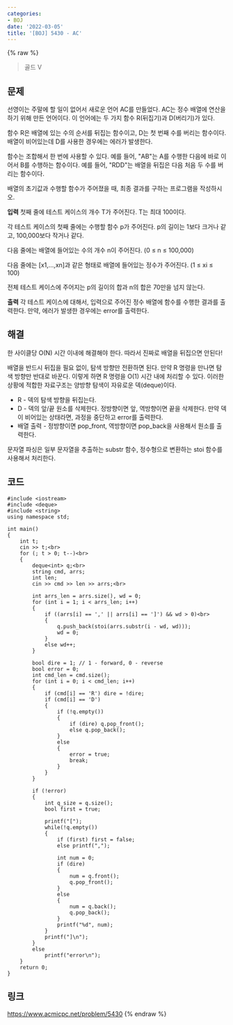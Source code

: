 ```yaml
---
categories:
- BOJ
date: '2022-03-05'
title: '[BOJ] 5430 - AC'
---
```


{% raw %}
>골드 V

## 문제
선영이는 주말에 할 일이 없어서 새로운 언어 AC를 만들었다. AC는 정수 배열에 연산을 하기 위해 만든 언어이다. 이 언어에는 두 가지 함수 R(뒤집기)과 D(버리기)가 있다.

함수 R은 배열에 있는 수의 순서를 뒤집는 함수이고, D는 첫 번째 수를 버리는 함수이다. 배열이 비어있는데 D를 사용한 경우에는 에러가 발생한다.

함수는 조합해서 한 번에 사용할 수 있다. 예를 들어, "AB"는 A를 수행한 다음에 바로 이어서 B를 수행하는 함수이다. 예를 들어, "RDD"는 배열을 뒤집은 다음 처음 두 수를 버리는 함수이다.

배열의 초기값과 수행할 함수가 주어졌을 때, 최종 결과를 구하는 프로그램을 작성하시오.

**입력**
첫째 줄에 테스트 케이스의 개수 T가 주어진다. T는 최대 100이다.

각 테스트 케이스의 첫째 줄에는 수행할 함수 p가 주어진다. p의 길이는 1보다 크거나 같고, 100,000보다 작거나 같다.

다음 줄에는 배열에 들어있는 수의 개수 n이 주어진다. (0 ≤ n ≤ 100,000)

다음 줄에는 [x1,...,xn]과 같은 형태로 배열에 들어있는 정수가 주어진다. (1 ≤ xi  ≤ 100)

전체 테스트 케이스에 주어지는 p의 길이의 합과 n의 합은 70만을 넘지 않는다.

**출력**
각 테스트 케이스에 대해서, 입력으로 주어진 정수 배열에 함수를 수행한 결과를 출력한다. 만약, 에러가 발생한 경우에는 error를 출력한다.

##  해결
한 사이클당 O(N) 시간 이내에 해결해야 한다. 따라서 진짜로 배열을 뒤집으면 안된다!

배열을 반드시 뒤집을 필요 없이, 탐색 방향만 전환하면 된다. 만약 R 명령을 만나면 탐색 방향만 반대로 바꾼다. 이렇게 하면 R 명령을 O(1) 시간 내에 처리할 수 있다. 이러한 상황에 적합한 자료구조는 양방향 탐색이 자유로운 덱(deque)이다.

- R - 덱의 탐색 방향을 뒤집는다.
- D - 덱의 앞/끝 원소를 삭제한다. 정방향이면 앞, 역방향이면 끝을 삭제한다. 만약 덱이 비어있는 상태라면, 과정을 중단하고 error를 출력한다.
- 배열 출력 - 정방향이면 pop_front, 역방향이면 pop_back을 사용해서 원소를 출력한다.

문자열 파싱은 일부 문자열을 추출하는 substr 함수, 정수형으로 변환하는 stoi 함수를 사용해서 처리한다.

## 코드
```
#include <iostream>
#include <deque>
#include <string>
using namespace std;

int main()
{
	int t;
	cin >> t;<br>
	for (; t > 0; t--)<br>
	{
		deque<int> q;<br>
		string cmd, arrs;
		int len;
		cin >> cmd >> len >> arrs;<br>

		int arrs_len = arrs.size(), wd = 0;
		for (int i = 1; i < arrs_len; i++)
		{
			if ((arrs[i] == ',' || arrs[i] == ']') && wd > 0)<br>
			{
				q.push_back(stoi(arrs.substr(i - wd, wd)));
				wd = 0;
			}
			else wd++;
		}

		bool dire = 1; // 1 - forward, 0 - reverse
		bool error = 0;
		int cmd_len = cmd.size();
		for (int i = 0; i < cmd_len; i++)
		{
			if (cmd[i] == 'R') dire = !dire;
			if (cmd[i] == 'D')
			{
				if (!q.empty())
				{
					if (dire) q.pop_front();
					else q.pop_back();
				}
				else
				{
					error = true;
					break;
				}
			}
		}

		if (!error)
		{
			int q_size = q.size();
			bool first = true;

			printf("[");
			while(!q.empty())
			{
				if (first) first = false;
				else printf(",");

				int num = 0;
				if (dire)
				{
					num = q.front();
					q.pop_front();
				}
				else
				{
					num = q.back();
					q.pop_back();
				}
				printf("%d", num);
			}
			printf("]\n");
		}
		else
			printf("error\n");
	}
	return 0;
}
```

## 링크
https://www.acmicpc.net/problem/5430
{% endraw %}